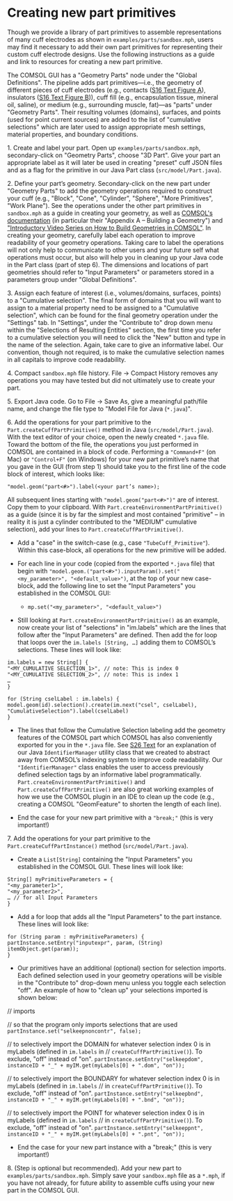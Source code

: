 # Creating new part primitives
Though we provide a library of part primitives to assemble
representations of many cuff electrodes as shown in
`examples/parts/sandbox.mph`, users may find it necessary to add their own
part primitives for representing their custom cuff electrode designs.
Use the following instructions as a guide and link to resources for
creating a new part primitive.

The COMSOL GUI has a "Geometry Parts" node under the "Global
Definitions". The pipeline adds part primitives—i.e., the geometry of
different pieces of cuff electrodes (e.g., contacts ([S16 Text Figure A](S16-Library-of-part-primitives-for-electrode-contacts-and-cuffs)),
insulators ([S16 Text Figure B](S16-Library-of-part-primitives-for-electrode-contacts-and-cuffs))), cuff fill (e.g., encapsulation tissue,
mineral oil, saline), or medium (e.g., surrounding muscle, fat)—as
"parts" under "Geometry Parts". Their resulting volumes (domains),
surfaces, and points (used for point current sources) are added to the
list of "cumulative selections" which are later used to assign
appropriate mesh settings, material properties, and boundary conditions.

1\. Create and label your part. Open up `examples/parts/sandbox.mph`,
secondary-click on "Geometry Parts", choose "3D Part". Give your part an
appropriate label as it will later be used in creating "preset" cuff
JSON files and as a flag for the primitive in our Java Part class
(`src/model/Part.java`).

2\. Define your part’s geometry. Secondary-click on the new part under
"Geometry Parts" to add the geometry operations required to construct
your cuff (e.g., "Block", "Cone", "Cylinder", "Sphere", "More
Primitives", "Work Plane"). See the operations under the other part
primitives in `sandbox.mph` as a guide in creating your geometry, as well
as [COMSOL's
documentation](https://cdn.comsol.com/doc/5.5/IntroductionToCOMSOLMultiphysics.pdf)
(in particular their "Appendix A – Building a Geometry") and
["Introductory Video Series on How to Build Geometries in
COMSOL"](https://www.comsol.com/video/introductory-video-series-on-how-to-build-geometries-in-comsol).
In creating your geometry, carefully label each operation to improve
readability of your geometry operations. Taking care to label the
operations will not only help to communicate to other users and your
future self what operations must occur, but also will help you in
cleaning up your Java code in the Part class (part of step 6). The
dimensions and locations of part geometries should refer to "Input
Parameters" or parameters stored in a parameters group under "Global
Definitions".

3\. Assign each feature of interest (i.e., volumes/domains, surfaces,
points) to a "Cumulative selection". The final form of domains that you
will want to assign to a material property need to be assigned to a
"Cumulative selection", which can be found for the final geometry
operation under the "Settings" tab. In "Settings", under the "Contribute
to" drop down menu within the "Selections of Resulting Entities"
section, the first time you refer to a cumulative selection you will
need to click the "New" button and type in the name of the selection.
Again, take care to give an informative label. Our convention, though
not required, is to make the cumulative selection names in all capitals
to improve code readability.

4\. Compact `sandbox.mph` file history. File -\> Compact History removes
any operations you may have tested but did not ultimately use to create
your part.

5\. Export Java code. Go to File -\> Save As, give a meaningful
path/file name, and change the file type to "Model File for Java
(`*.java`)".

6\. Add the operations for your part primitive to the
`Part.createCuffPartPrimitive()` method in Java (`src/model/Part.java`).
With the text editor of your choice, open the newly created `*.java`
file. Toward the bottom of the file, the operations you just performed
in COMSOL are contained in a block of code. Performing a `"Command+F"` (on
Mac) or `"Control+F"` (on Windows) for your new part primitive’s name that
you gave in the GUI (from step 1) should take you to the first line of
the code block of interest, which looks like:

```
"model.geom("part<#>").label(<your part’s name>);
```

All subsequent lines starting with `"model.geom("part<#>")"` are of
interest. Copy them to your clipboard. With
`Part.createEnvironmentPartPrimitive()` as a guide (since it is by far the
simplest and most contained "primitive" – in reality it is just a
cylinder contributed to the "MEDIUM" cumulative selection), add your
lines to `Part.createCuffPartPrimitive()`.

  - Add a "case" in the switch-case (e.g., case `"TubeCuff_Primitive"`).
    Within this case-block, all operations for the new primitive will be
    added.

  - For each line in your code (copied from the exported `*.java` file)
    that begin with
    `"model.geom.("part<#>").inputParam().set("<my_parameter>",
    "<default_value>")`, at the top of your new case-block, add the
    following line to set the "Input Parameters" you established in the
    COMSOL GUI:

      - `mp.set("<my_parameter>", "<default_value>")`

  - Still looking at `Part.createEnvironmentPartPrimitive()` as an
    example, now create your list of "selections" in "im.labels" which
    are the lines that follow after the "Input Parameters" are defined.
    Then add the for loop that loops over the `im.labels [String, …]`
    adding them to COMSOL’s selections. These lines will look like:

```
im.labels = new String[] {
"<MY_CUMULATIVE SELECTION_1>", // note: This is index 0
"<MY_CUMULATIVE SELECTION_2>", // note: This is index 1
…
}
```

```
for (String cselLabel : im.labels) {
model.geom(id).selection().create(im.next("csel", cselLabel),
"CumulativeSelection").label(cselLabel)
}
```

  - The lines that follow the Cumulative Selection labeling add the
    geometry features of the COMSOL part which COMSOL has also
    conveniently exported for you in the `*.java` file. See [S26 Text](S26-Java-utility-classes) for an explanation of our Java
    `IdentifierManager` utility class that we created to abstract away from COMSOL’s
    indexing system to improve code readability. Our `"IdentifierManager"`
    class enables the user to access previously defined selection tags
    by an informative label programmatically.
    `Part.createEnvironmentPartPrimitive()` and
    `Part.createCuffPartPrimitive()` are also great working examples of
    how we use the COMSOL plugin in an IDE to clean up the code (e.g.,
    creating a COMSOL "GeomFeature" to shorten the length of each line).

  - End the case for your new part primitive with a `"break;"` (this is
    very important\!)

7\. Add the operations for your part primitive to the
`Part.createCuffPartInstance()` method (`src/model/Part.java`).

  - Create a `List[String]` containing the "Input Parameters" you
    established in the COMSOL GUI. These lines will look like:

```
String[] myPrimitiveParameters = {
"<my_parameter1>",
"<my_parameter2>",
… // for all Input Parameters
}
```

  - Add a for loop that adds all the "Input Parameters" to the part
    instance. These lines will look like:

```
for (String param : myPrimitiveParameters) {
partInstance.setEntry("inputexpr", param, (String) itemObject.get(param));
}
```

  - Our primitives have an additional (optional) section for selection
    imports. Each defined selection used in your geometry operations
    will be visible in the "Contribute to" drop-down menu unless you
    toggle each selection "off". An example of how to "clean up" your
    selections imported is shown below:

// imports

// so that the program only imports selections that are used
`partInstance.set("selkeepnoncontr", false);`

// to selectively import the DOMAIN for whatever selection index 0 is in
myLabels (defined in `im.labels` in
// `createCuffPartPrimitive()`). To exclude, "off" instead of "on".
`partInstance.setEntry("selkeepdom", instanceID + "_" +
myIM.get(myLabels[0] + ".dom", "on"));`

// to selectively import the BOUNDARY for whatever selection index 0 is
in myLabels (defined in `im.labels`
// in `createCuffPartPrimitive()`). To exclude, "off" instead of "on".
`partInstance.setEntry("selkeepbnd", instanceID + "_" +
myIM.get(myLabels[0] + ".bnd", "on"));`

// to selectively import the POINT for whatever selection index 0 is in
myLabels (defined in `im.labels`
// in `createCuffPartPrimitive()`). To exclude, "off" instead of "on".
`partInstance.setEntry("selkeeppnt", instanceID + "_" +
myIM.get(myLabels[0] + ".pnt", "on"));`

  - End the case for your new part instance with a "break;" (this is
    very important\!)

8\. (Step is optional but recommended). Add your new part to
`examples/parts/sandbox.mph`. Simply save your `sandbox.mph` file as a
`*.mph`, if you have not already, for future ability to assemble cuffs
using your new part in the COMSOL GUI.
